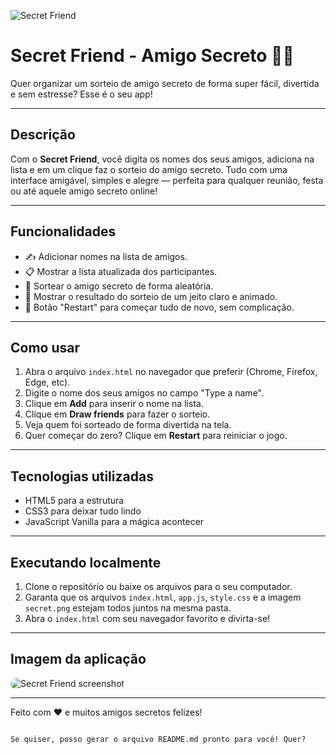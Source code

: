 ![Secret Friend](./secret.png)

# Secret Friend - Amigo Secreto 🎁🎉

Quer organizar um sorteio de amigo secreto de forma super fácil, divertida e sem estresse? Esse é o seu app!

---

## Descrição

Com o **Secret Friend**, você digita os nomes dos seus amigos, adiciona na lista e em um clique faz o sorteio do amigo secreto. Tudo com uma interface amigável, simples e alegre — perfeita para qualquer reunião, festa ou até aquele amigo secreto online!

---

## Funcionalidades

- ✍️ Adicionar nomes na lista de amigos.
- 📋 Mostrar a lista atualizada dos participantes.
- 🎲 Sortear o amigo secreto de forma aleatória.
- 🎉 Mostrar o resultado do sorteio de um jeito claro e animado.
- 🔄 Botão "Restart" para começar tudo de novo, sem complicação.

---

## Como usar

1. Abra o arquivo `index.html` no navegador que preferir (Chrome, Firefox, Edge, etc).
2. Digite o nome dos seus amigos no campo "Type a name".
3. Clique em **Add** para inserir o nome na lista.
4. Clique em **Draw friends** para fazer o sorteio.
5. Veja quem foi sorteado de forma divertida na tela.
6. Quer começar do zero? Clique em **Restart** para reiniciar o jogo.

---

## Tecnologias utilizadas

- HTML5 para a estrutura
- CSS3 para deixar tudo lindo
- JavaScript Vanilla para a mágica acontecer

---

## Executando localmente

1. Clone o repositório ou baixe os arquivos para o seu computador.
2. Garanta que os arquivos `index.html`, `app.js`, `style.css` e a imagem `secret.png` estejam todos juntos na mesma pasta.
3. Abra o `index.html` com seu navegador favorito e divirta-se!

---

## Imagem da aplicação

<img src="./secret.png" alt="Secret Friend screenshot" style="max-width: 100%; height: auto; border-radius: 10px;" />

---

Feito com ❤️ e muitos amigos secretos felizes!
```

Se quiser, posso gerar o arquivo README.md pronto para você! Quer?
